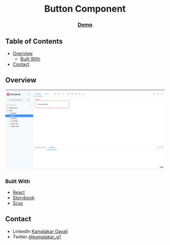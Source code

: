 <!-- Please update value in the {}  -->

<h1 align="center">Button Component</h1>
<div align="center">
  <h3>
    <a href="https://6179adf4d9a2d4003a5963b7-flebdpntdf.chromatic.com/">
      Demo
    </a>
  
  </h3>
</div>

<!-- TABLE OF CONTENTS -->

## Table of Contents

- [Overview](#overview)
  - [Built With](#built-with)
- [Contact](#contact)


<!-- OVERVIEW -->

## Overview

![screenshot](./public/inputDemoScreenshot.png)

<!-- Introduce your projects by taking a screenshot or a gif. Try to tell visitors a story about your project by answering:

- Where can I see your demo?
- What was your experience?
- What have you learned/improved?
- Your wisdom? :) -->

### Built With

<!-- This section should list any major frameworks that you built your project using. Here are a few examples.-->

- [React](https://reactjs.org/)
- [Storybook](https://storybook.js.org/)
- [Scss](https://sass-lang.com/)

## Contact
- LinkedIn [Kamalakar Gavali](https://in.linkedin.com/in/kamalakar-gavali)
- Twitter [@kamalakar_g1](https://twitter.com/kamalakar_g1)